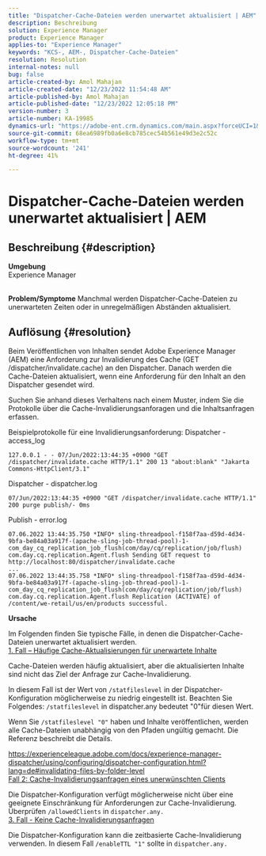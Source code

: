 ```yaml
---
title: "Dispatcher-Cache-Dateien werden unerwartet aktualisiert | AEM"
description: Beschreibung
solution: Experience Manager
product: Experience Manager
applies-to: "Experience Manager"
keywords: "KCS-, AEM-, Dispatcher-Cache-Dateien"
resolution: Resolution
internal-notes: null
bug: false
article-created-by: Amol Mahajan
article-created-date: "12/23/2022 11:54:48 AM"
article-published-by: Amol Mahajan
article-published-date: "12/23/2022 12:05:18 PM"
version-number: 3
article-number: KA-19985
dynamics-url: "https://adobe-ent.crm.dynamics.com/main.aspx?forceUCI=1&pagetype=entityrecord&etn=knowledgearticle&id=ae88ec97-b882-ed11-81ac-6045bd006295"
source-git-commit: 68ea6989fb0a6e8cb785cec54b561e49d3e2c52c
workflow-type: tm+mt
source-wordcount: '241'
ht-degree: 41%

---
```


# Dispatcher-Cache-Dateien werden unerwartet aktualisiert | AEM

## Beschreibung {#description}

<b>Umgebung</b><br>Experience Manager<br><br>

<b>Problem/Symptome</b>
Manchmal werden Dispatcher-Cache-Dateien zu unerwarteten Zeiten oder in unregelmäßigen Abständen aktualisiert.


## Auflösung {#resolution}


Beim Veröffentlichen von Inhalten sendet Adobe Experience Manager (AEM) eine Anforderung zur Invalidierung des Cache (GET /dispatcher/invalidate.cache) an den Dispatcher. Danach werden die Cache-Dateien aktualisiert, wenn eine Anforderung für den Inhalt an den Dispatcher gesendet wird.

Suchen Sie anhand dieses Verhaltens nach einem Muster, indem Sie die Protokolle über die Cache-Invalidierungsanforagen und die Inhaltsanfragen erfassen.

Beispielprotokolle für eine Invalidierungsanforderung: Dispatcher - access_log<br>

```
127.0.0.1 - - 07/Jun/2022:13:44:35 +0900 "GET /dispatcher/invalidate.cache HTTP/1.1" 200 13 "about:blank" "Jakarta Commons-HttpClient/3.1"
```

Dispatcher - dispatcher.log<br>

```
07/Jun/2022:13:44:35 +0900 "GET /dispatcher/invalidate.cache HTTP/1.1" 200 purge publish/- 0ms
```

Publish - error.log<br>

```
07.06.2022 13:44:35.750 *INFO* sling-threadpool-f158f7aa-d59d-4d34-9bfa-be84a03a917f-(apache-sling-job-thread-pool)-1-com_day_cq_replication_job_flush(com/day/cq/replication/job/flush) com.day.cq.replication.Agent.flush Sending GET request to http://localhost:80/dispatcher/invalidate.cache
...
07.06.2022 13:44:35.758 *INFO* sling-threadpool-f158f7aa-d59d-4d34-9bfa-be84a03a917f-(apache-sling-job-thread-pool)-1-com_day_cq_replication_job_flush(com/day/cq/replication/job/flush) com.day.cq.replication.Agent.flush Replication (ACTIVATE) of /content/we-retail/us/en/products successful.
```




<b>Ursache</b>

Im Folgenden finden Sie typische Fälle, in denen die Dispatcher-Cache-Dateien unerwartet aktualisiert werden.
 <br>
<u>1. Fall – Häufige Cache-Aktualisierungen für unerwartete Inhalte</u>

Cache-Dateien werden häufig aktualisiert, aber die aktualisierten Inhalte sind nicht das Ziel der Anfrage zur Cache-Invalidierung.

In diesem Fall ist der Wert von `/statfileslevel` in der Dispatcher-Konfiguration möglicherweise zu niedrig eingestellt ist. Beachten Sie Folgendes: `/statfileslevel` in dispatcher.any bedeutet &quot;0&quot;für diesen Wert.

Wenn Sie `/statfileslevel "0"` haben und Inhalte veröffentlichen, werden alle Cache-Dateien unabhängig von den Pfaden ungültig gemacht. Die Referenz beschreibt die Details.

https://experienceleague.adobe.com/docs/experience-manager-dispatcher/using/configuring/dispatcher-configuration.html?lang=de#invalidating-files-by-folder-level
 <br>
<u>Fall 2: Cache-Invalidierungsanfragen eines unerwünschten Clients</u>

Die Dispatcher-Konfiguration verfügt möglicherweise nicht über eine geeignete Einschränkung für Anforderungen zur Cache-Invalidierung. Überprüfen `/allowedClients` in `dispatcher.any.`
 <br>
<u>3. Fall - Keine Cache-Invalidierungsanfragen</u>

Die Dispatcher-Konfiguration kann die zeitbasierte Cache-Invalidierung verwenden. In diesem Fall `/enableTTL "1"` sollte in `dispatcher.any.`
